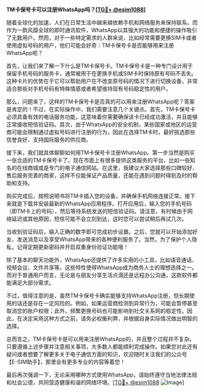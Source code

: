 **TM卡保号卡可以注册WhatsApp吗？[[TG💪+ @esim1088](https://t.me/s/esim1088)]**

随着全球化的加速，人们在日常生活中越来越依赖手机和网络服务来保持联系。而作为一款风靡全球的即时通讯软件，WhatsApp以其强大的功能和便捷的操作吸引了无数用户。然而，对于一些特定需求的人群来说，比如经常需要更换SIM卡或者使用虚拟号码的用户，他们可能会好奇：TM卡保号卡是否能够用来注册WhatsApp呢？

首先，让我们来了解一下什么是TM卡保号卡。TM卡保号卡是一种专门设计用于保留手机号码的服务卡，通常被用于在更换手机或SIM卡时保持原有号码不丢失。这种卡片的优势在于它可以帮助用户在不改变原号码的情况下进行切换设备，非常适合那些对手机号码有特殊情感或者希望维持现有号码稳定性的用户。

那么，问题来了，这样的TM卡保号卡是否真的可以用来注册WhatsApp呢？答案是肯定的！不过，在实际操作中，我们需要注意几个关键点。首先，TM卡保号卡必须具备有效的电话服务功能，这意味着你需要确保该卡已经成功激活，并且能够正常接收短信验证码。其次，由于WhatsApp的安全机制，某些国家或地区的运营商可能会限制通过虚拟号码进行注册的行为，因此在选择TM卡时，最好挑选那些信誉良好、支持国际服务的供应商。

接下来，我们就具体聊聊如何用TM卡保号卡注册WhatsApp。第一步当然是购买一张合适的TM卡保号卡了。现在市面上有很多提供这类服务的平台，比如一些知名的在线商城或是专门的电子通信网站。在这里，我建议大家选择那些口碑较好、售后服务完善的商家，这样不仅能保证产品质量，还能在遇到问题时得到及时的帮助和支持。

购买完成后，按照说明书将TM卡插入您的设备，并确保手机网络连接正常。接下来就是下载并安装最新的WhatsApp应用程序。打开应用后，输入您的手机号码（即TM卡上的号码），然后等待系统发送的短信验证码。请注意，有时候由于网络延迟或其他原因，短信可能不会立刻到达，这时您可以尝试稍后再试几次。

当收到验证码后，输入正确的数字即可完成初步设置。之后，您就可以开始添加好友、发送消息以及享受WhatsApp带来的各种便利服务了。当然，为了保护个人隐私，记得定期更新密码并开启双重身份验证功能哦！

除了基本的聊天功能外，WhatsApp还提供了许多实用的小工具，比如语音通话、视频会议、文件共享等。这些特性使得WhatsApp成为商务人士的理想选择之一。而对于普通用户而言，无论是与朋友分享生活点滴还是远程办公沟通，这款软件都能满足大部分需求。

不过，值得注意的是，虽然TM卡保号卡确实能够支持WhatsApp注册，但长期使用的话还是存在一定风险的。例如，如果运营商检测到异常行为，可能会暂停甚至取消您的账户权限；此外，频繁更换号码也可能影响到社交关系网的稳定性。因此，在决定采用这种方式之前，请务必权衡利弊，并根据自身实际情况做出明智的选择。

总而言之，TM卡保号卡是可以用来注册WhatsApp的，并且整个过程并不复杂。只要遵循上述步骤并注意相关事项，大多数人都能顺利完成操作。如果您对此还有疑问或者想要了解更多关于电子通信方面的知识，欢迎随时关注我们的公众号【E-SIM助手】，那里会有更多专业的内容等着您！

最后再次强调一下，无论采用哪种方式使用WhatsApp，请始终遵守当地法律法规和社会公德，共同营造健康和谐的网络环境。[[TG💪+ @esim1088](https://t.me/s/esim1088) ![Image](https://i.postimg.cc/4NQfJmqS/Snipaste-2025-05-13-00-14-12.png)]